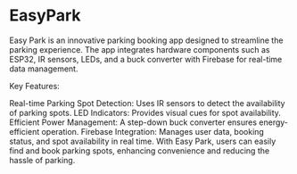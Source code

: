# EasyPark

Easy Park is an innovative parking booking app designed to streamline the parking experience. The app integrates hardware components such as ESP32, IR sensors, LEDs, and a buck converter with Firebase for real-time data management.

Key Features:

Real-time Parking Spot Detection: Uses IR sensors to detect the availability of parking spots. LED Indicators: Provides visual cues for spot availability. Efficient Power Management: A step-down buck converter ensures energy-efficient operation. Firebase Integration: Manages user data, booking status, and spot availability in real time. With Easy Park, users can easily find and book parking spots, enhancing convenience and reducing the hassle of parking.
